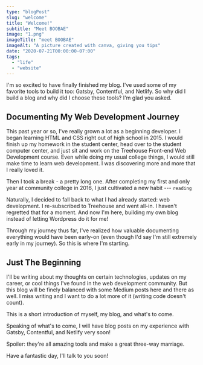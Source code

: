 ```yaml
---
type: "blogPost"
slug: "welcome"
title: "Welcome!"
subtitle: "Meet BOOBAE"
image: "1.png"
imageTitle: "meet BOOBAE"
imageAlt: "A picture created with canva, giving you tips"
date: "2020-07-21T00:00:00-07:00"
tags:
  - "life"
  - "website"
---
```


I'm so excited to have finally finished my blog. I've used some of my favorite tools to build it too: Gatsby, Contentful, and Netlify. So why did I build a blog and why did I choose these tools? I'm glad you asked.

## Documenting My Web Development Journey

This past year or so, I've really grown a lot as a beginning developer. I began learning HTML and CSS right out of high school in 2015. I would finish up my homework in the student center, head over to the student computer center, and just sit and work on the Treehouse Front-end Web Development course. Even while doing my usual college things, I would still make time to learn web development. I was discovering more and more that I really loved it.

Then I took a break - a pretty long one. After completing my first and only year at community college in 2016, I just cultivated a new habit --- ```reading```

Naturally, I decided to fall back to what I had already started: web development. I re-subscribed to Treehouse and went all-in. I haven't regretted that for a moment. And now I'm here, building my own blog instead of letting Wordpress do it for me!

Through my journey thus far, I've realized how valuable documenting everything would have been early-on (even though I'd say I'm still extremely early in my journey). So this is where I'm starting.

## Just The Beginning

I'll be writing about my thoughts on certain technologies, updates on my career, or cool things I've found in the web development community. But this blog will be finely balanced with some Medium posts here and there as well. I miss writing and I want to do a lot more of it (writing code doesn't count).

This is a short introduction of myself, my blog, and what's to come.

Speaking of what's to come, I will have blog posts on my experience with Gatsby, Contentful, and Netlify very soon!

Spoiler: they're all amazing tools and make a great three-way marriage.

Have a fantastic day, I'll talk to you soon!
